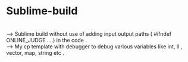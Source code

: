 # Sublime-build
<br>
--> Sublime build without use of adding input output paths ( #ifndef ONLINE_JUDGE ....) in the code .
<br>
--> My cp template with debugger to debug various variables like int, ll , vector, map, string etc .
